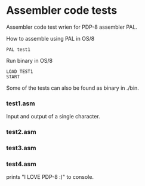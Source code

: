# Assembler code tests
Assembler code test wrien for PDP-8 assembler PAL.

How to assemble using PAL in OS/8
```
PAL test1
```

Run binary in OS/8
```
LOAD TEST1
START
```

Some of the tests can also be found as binary in ./bin.

### test1.asm
Input and output of a single character.

### test2.asm

### test3.asm

### test4.asm
prints "I LOVE PDP-8 :)" to console.